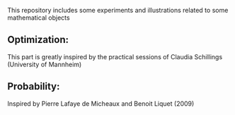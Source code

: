 This repository includes some experiments and illustrations related to some mathematical objects

## Optimization: 

This part is greatly inspired by the practical sessions of Claudia Schillings (University of Mannheim) 

## Probability:

Inspired by Pierre Lafaye de Micheaux and Benoit Liquet (2009)

